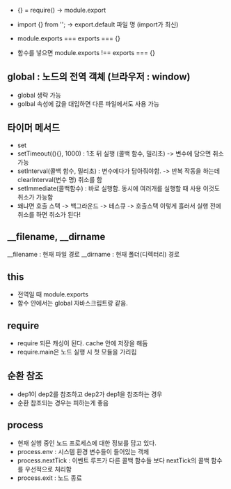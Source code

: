 - {} = require() -> module.export
- import {} from ''; -> export.default 파일 명 (import가 최신)

- module.exports === exports === {}
- 함수를 넣으면 module.exports !== exports === {}

 ## global : 노드의 전역 객체  (브라우저 : window)
 - global 생략 가능
 - golbal 속성에 값을 대입하면 다른 파일에서도 사용 가능
 
 ## 타이머 메서드
 - set
 - setTimeout((){}, 1000) : 1초 뒤 실행   (콜백 함수, 밀리초) -> 변수에 담으면 취소가능
 - setInterval(콜백 함수, 밀리초) : 변수에다가 담아줘야함. -> 반복 작동을 하는데 clearInterval(변수 명) 취소를 함
 - setImmediate(콜백함수) : 바로 실행함. 동시에 여러개를 실행할 때 사용 이것도 취소가 가능함
  - 왜냐면 호출 스택 -> 백그라운드 -> 테스큐 -> 호출스택 이렇게 흘러서 실행 전에 취소를 하면 취소가 된다!

## __filename, __dirname
  __filename : 현재 파일 경로 
  __dirname : 현재 폴더(디렉터리) 경로


## this
- 전역일 때 module.exports
- 함수 안에서는 global 자바스크립트랑 같음.

## require
- require 되믄 캐싱이 된다. cache 안에 저장을 해둠
- require.main은 노드 실행 시 첫 모듈을 가리킴

## 순환 참조
- dep1이 dep2를 참조하고 dep2가 dep1을 참조하는 경우
- 순환 참조되는 경우는 피하는게 좋음

## process
- 현재 실행 중인 노드 프로세스에 대한 정보를 담고 있다.
- process.env : 시스템 환경 변수들이 들어있는 객체
- process.nextTick : 이벤트 루프가 다른 콜백 함수들 보다 nextTick의 콜백 함수를 우선적으로 처리함
- process.exit : 노드 종료